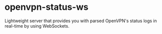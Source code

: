 # openvpn-status-ws

Lightweight server that provides you with parsed OpenVPN's status logs in real-time by using WebSockets.

